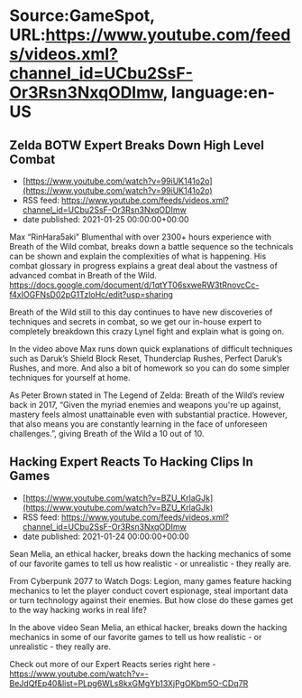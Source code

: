 # Source:GameSpot, URL:https://www.youtube.com/feeds/videos.xml?channel_id=UCbu2SsF-Or3Rsn3NxqODImw, language:en-US

## Zelda BOTW Expert Breaks Down High Level Combat
 - [https://www.youtube.com/watch?v=99iUK141o2o](https://www.youtube.com/watch?v=99iUK141o2o)
 - RSS feed: https://www.youtube.com/feeds/videos.xml?channel_id=UCbu2SsF-Or3Rsn3NxqODImw
 - date published: 2021-01-25 00:00:00+00:00

Max “RinHara5aki” Blumenthal with over 2300+ hours experience with Breath of the Wild combat, breaks down a battle sequence so the technicals can be shown and explain the complexities of what is happening. His combat glossary in progress explains a great deal about the vastness of advanced combat in Breath of the Wild. https://docs.google.com/document/d/1qtYT06sxweRW3tRnovcCc-f4xIOGFNsD02pG1TzloHc/edit?usp=sharing

Breath of the Wild still to this day continues to have new discoveries of techniques and secrets in combat, so we get our in-house expert to completely breakdown this crazy Lynel fight and explain what is going on.

In the video above Max runs down quick explanations of difficult techniques such as Daruk’s Shield Block Reset, Thunderclap Rushes, Perfect Daruk’s Rushes, and more. And also a bit of homework so you can do some simpler techniques for yourself at home.

As Peter Brown stated in The Legend of Zelda: Breath of the Wild’s review back in 2017, “Given the myriad enemies and weapons you're up against, mastery feels almost unattainable even with substantial practice. However, that also means you are constantly learning in the face of unforeseen challenges.”, giving Breath of the Wild a 10 out of 10.

## Hacking Expert Reacts To Hacking Clips In Games
 - [https://www.youtube.com/watch?v=BZU_KrlaGJk](https://www.youtube.com/watch?v=BZU_KrlaGJk)
 - RSS feed: https://www.youtube.com/feeds/videos.xml?channel_id=UCbu2SsF-Or3Rsn3NxqODImw
 - date published: 2021-01-24 00:00:00+00:00

Sean Melia, an ethical hacker, breaks down the hacking mechanics of some of our favorite games to tell us how realistic - or unrealistic - they really are.

From Cyberpunk 2077 to Watch Dogs: Legion, many games feature hacking mechanics to let the player conduct covert espionage, steal important data or turn technology against their enemies. But how close do these games get to the way hacking works in real life?

In the above video Sean Melia, an ethical hacker, breaks down the hacking mechanics in some of our favorite games to tell us how realistic - or unrealistic - they really are.

Check out more of our Expert Reacts series right here - https://www.youtube.com/watch?v=-BeJdQfEp40&list=PLpg6WLs8kxGMgYb13XjPgOKbm5O-CDq7R

